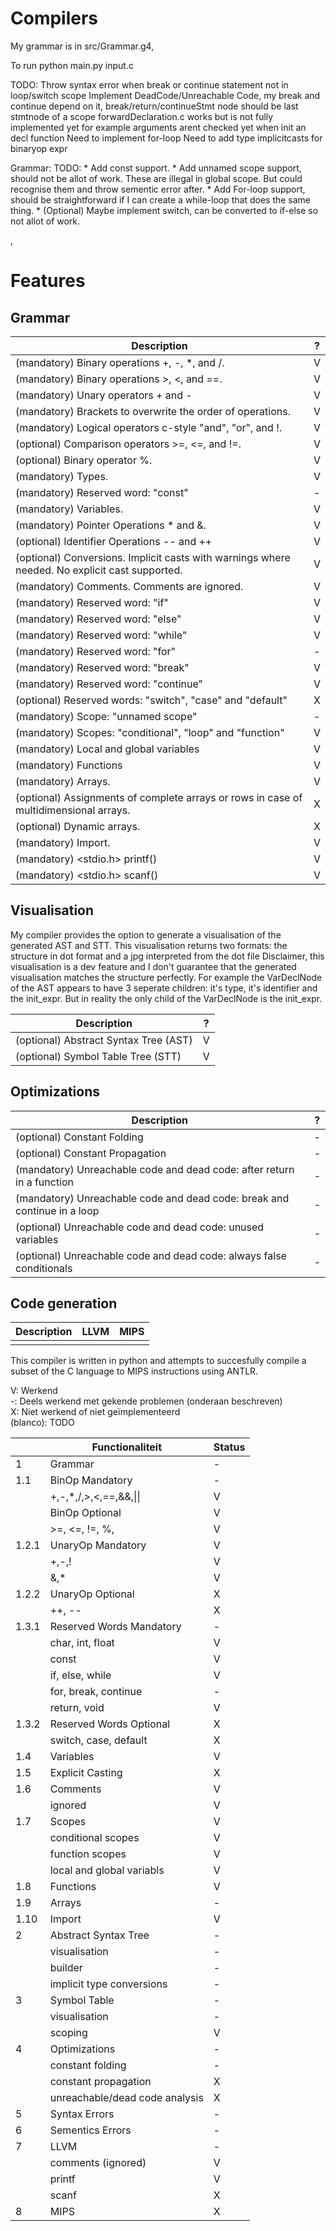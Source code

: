 # Compilers

My grammar is in src/Grammar.g4,
    
To run python main.py input.c

TODO: Throw syntax error when break or continue statement not in loop/switch scope
      Implement DeadCode/Unreachable Code, my break and continue depend on it, break/return/continueStmt node should be last stmtnode of a scope
      forwardDeclaration.c works but is not fully implemented yet for example arguments arent checked yet when init an decl function
      Need to implement for-loop
      Need to add type implicitcasts for binaryop expr
      

Grammar:
      TODO: 
            * Add const support.
            * Add unnamed scope support, should not be allot of work. These are illegal in global scope. But could recognise them and throw sementic error after.
            * Add For-loop support, should be straightforward if I can create a while-loop that does the same thing.
            * (Optional) Maybe implement switch, can be converted to if-else so not allot of work.


,
# Features

## Grammar

| Description                                                                                    | ?   |
| ---------------------------------------------------------------------------------------------- | --- |
| (mandatory) Binary operations +, -, *, and /.                                                  | V   |
| (mandatory) Binary operations >, <, and ==.                                                    | V   |
| (mandatory) Unary operators + and -                                                            | V   |
| (mandatory) Brackets to overwrite the order of operations.                                     | V   |
| (mandatory) Logical operators c-style "and", "or", and !.                                      | V   |
| (optional) Comparison operators >=, <=, and !=.                                                | V   |
| (optional) Binary operator %.                                                                  | V   |
| (mandatory) Types.                                                                             | V   |
| (mandatory) Reserved word: "const"                                                             | -   |
| (mandatory) Variables.                                                                         | V   |
| (mandatory) Pointer Operations * and &.                                                        | V   |
| (optional) Identifier Operations -- and ++                                                     | V   |
| (optional) Conversions. Implicit casts with warnings where needed. No explicit cast supported. | V   |
| (mandatory) Comments. Comments are ignored.                                                    | V   |
| (mandatory) Reserved word: "if"                                                                | V   |
| (mandatory) Reserved word: "else"                                                              | V   |
| (mandatory) Reserved word: "while"                                                             | V   |
| (mandatory) Reserved word: "for"                                                               | -   |
| (mandatory) Reserved word: "break"                                                             | V   |
| (mandatory) Reserved word: "continue"                                                          | V   |
| (optional) Reserved words: "switch", "case" and "default"                                      | X   |
| (mandatory) Scope: "unnamed scope"                                                             | -   |
| (mandatory) Scopes: "conditional", "loop" and "function"                                       | V   |
| (mandatory) Local and global variables                                                         | V   |
| (mandatory) Functions                                                                          | V   |
| (mandatory) Arrays.                                                                            | V   |
| (optional) Assignments of complete arrays or rows in case of multidimensional arrays.          | X   |
| (optional) Dynamic arrays.                                                                     | X   |
| (mandatory) Import.                                                                            | V   |
| (mandatory) \<stdio.h\> printf()                                                               | V   |
| (mandatory) \<stdio.h\> scanf()                                                                | V   |

## Visualisation

My compiler provides the option to generate a visualisation of the generated AST and STT. 
This visualisation returns two formats: the structure in dot format and a jpg interpreted from the dot file
Disclaimer, this visualisation is a dev feature and I don't guarantee that the generated visualisation 
matches the structure perfectly. For example the VarDeclNode of the AST appears to have 3 seperate children: 
it's type, it's identifier and the init_expr. But in reality the only child of the VarDeclNode is the init_expr.

| Description                           | ?   |
| ------------------------------------- | --- |
| (optional) Abstract Syntax Tree (AST) | V   |
| (optional) Symbol Table Tree (STT)    | V   |

## Optimizations

| Description                                                              | ?   |
| ------------------------------------------------------------------------ | --- |
| (optional) Constant Folding                                              | -   |
| (optional) Constant Propagation                                          | -   |
| (mandatory) Unreachable code and dead code: after return in a function   | -   |
| (mandatory) Unreachable code and dead code: break and continue in a loop | -   |
| (optional) Unreachable code and dead code: unused variables              | -   |
| (optional) Unreachable code and dead code: always false conditionals     | -   |


## Code generation

| Description | LLVM | MIPS |
| ----------- | ---- | ---- |
|             |      |      |
This compiler is written in python and attempts to succesfully compile a subset of the C language to MIPS instructions using ANTLR.

V: Werkend  
-: Deels werkend met gekende problemen (onderaan beschreven)  
X: Niet werkend of niet geïmplementeerd  
(blanco): TODO  


|       | Functionaliteit           | Status |
|-------|--------------------------------|---|
| 1     | Grammar                        | - |
| 1.1   | BinOp Mandatory                | - |
|       | +,-,*,/,>,<,==,&&,\|\|         | V |
|       | BinOp Optional                 | V |
|       | >=, <=, !=, %,                 | V |
| 1.2.1 | UnaryOp Mandatory              | V |
|       | +,-,!                          | V |
|       | &,*                            | V |
| 1.2.2 | UnaryOp Optional               | X |
|       | ++, --                         | X |
| 1.3.1 | Reserved Words Mandatory       | - |
|       | char, int, float               | V |
|       | const                          | V |
|       | if, else, while                | V |
|       | for, break, continue           | - |
|       | return, void                   | V |
| 1.3.2 | Reserved Words Optional        | X |
|       | switch, case, default          | X |
| 1.4   | Variables                      | V |
| 1.5   | Explicit Casting               | X |
| 1.6   | Comments                       | V |
|       | ignored                        | V |
| 1.7   | Scopes                         | V |
|       | conditional scopes             | V |
|       | function scopes                | V |
|       | local and global variabls      | V |
| 1.8   | Functions                      | V |
| 1.9   | Arrays                         | - | 
| 1.10  | Import                         | V |
| 2     | Abstract Syntax Tree           | - |
|       | visualisation                  | - |
|       | builder                        | - |
|       | implicit type conversions      | - |
| 3     | Symbol Table                   | - |
|       | visualisation                  | - |
|       | scoping                        | V |
| 4     | Optimizations                  | - |
|       | constant folding               | - |
|       | constant propagation           | X |
|       | unreachable/dead code analysis | X |
| 5     | Syntax Errors                  | - |
| 6     | Sementics Errors               | - |
| 7     | LLVM                           | - |
|       | comments (ignored)             | V |
|       | printf                         | V |
|       | scanf                          | X |
| 8     | MIPS                           | X |


